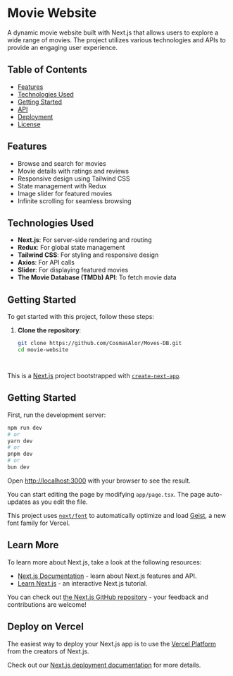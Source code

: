 # Movie Website

A dynamic movie website built with Next.js that allows users to explore a wide range of movies. The project utilizes various technologies and APIs to provide an engaging user experience.

## Table of Contents

- [Features](#features)
- [Technologies Used](#technologies-used)
- [Getting Started](#getting-started)
- [API](#api)
- [Deployment](#deployment)
- [License](#license)

## Features

- Browse and search for movies
- Movie details with ratings and reviews
- Responsive design using Tailwind CSS
- State management with Redux
- Image slider for featured movies
- Infinite scrolling for seamless browsing

## Technologies Used

- **Next.js**: For server-side rendering and routing
- **Redux**: For global state management
- **Tailwind CSS**: For styling and responsive design
- **Axios**: For API calls
- **Slider**: For displaying featured movies
- **The Movie Database (TMDb) API**: To fetch movie data

## Getting Started

To get started with this project, follow these steps:

1. **Clone the repository**:
   ```bash
   git clone https://github.com/CosmasAlor/Moves-DB.git
   cd movie-website




This is a [Next.js](https://nextjs.org) project bootstrapped with [`create-next-app`](https://nextjs.org/docs/app/api-reference/cli/create-next-app).

## Getting Started

First, run the development server:

```bash
npm run dev
# or
yarn dev
# or
pnpm dev
# or
bun dev
```

Open [http://localhost:3000](http://localhost:3000) with your browser to see the result.

You can start editing the page by modifying `app/page.tsx`. The page auto-updates as you edit the file.

This project uses [`next/font`](https://nextjs.org/docs/app/building-your-application/optimizing/fonts) to automatically optimize and load [Geist](https://vercel.com/font), a new font family for Vercel.

## Learn More

To learn more about Next.js, take a look at the following resources:

- [Next.js Documentation](https://nextjs.org/docs) - learn about Next.js features and API.
- [Learn Next.js](https://nextjs.org/learn) - an interactive Next.js tutorial.

You can check out [the Next.js GitHub repository](https://github.com/vercel/next.js) - your feedback and contributions are welcome!

## Deploy on Vercel

The easiest way to deploy your Next.js app is to use the [Vercel Platform](https://vercel.com/new?utm_medium=default-template&filter=next.js&utm_source=create-next-app&utm_campaign=create-next-app-readme) from the creators of Next.js.

Check out our [Next.js deployment documentation](https://nextjs.org/docs/app/building-your-application/deploying) for more details.
